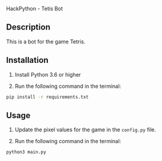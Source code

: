 HackPython - Tetis Bot

## Description

This is a bot for the game Tetris.

## Installation

1. Install Python 3.6 or higher

2. Run the following command in the terminal:

```bash
pip install -r requirements.txt
```

## Usage

1. Update the pixel values for the game in the `config.py` file.

2. Run the following command in the terminal:

```bash
python3 main.py
```